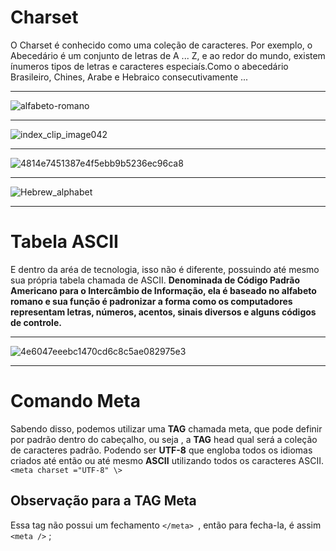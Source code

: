 # Charset 
O Charset é conhecido como uma coleção de caracteres. Por exemplo, o Abecedário é um conjunto de letras de A ... Z, 
e ao redor do mundo, existem ínumeros tipos de letras e caracteres especiaís.Como o abecedário Brasileiro, Chines, Arabe e Hebraico consecutivamente ...
***
![alfabeto-romano](https://github.com/Karlos-Eduardo-Mrqs/Trabalhos_Operacionais/assets/172524894/9c4e7fdb-388d-4acf-8562-e4076e4b2886)
***
![index_clip_image042](https://github.com/Karlos-Eduardo-Mrqs/Trabalhos_Operacionais/assets/172524894/c3b4dc79-a589-46ad-8818-80ea0b106918)
***
![4814e7451387e4f5ebb9b5236ec96ca8](https://github.com/Karlos-Eduardo-Mrqs/Trabalhos_Operacionais/assets/172524894/ffd1ed89-308f-4c85-8e49-c576fbd3d28d)
***
![Hebrew_alphabet](https://github.com/Karlos-Eduardo-Mrqs/Trabalhos_Operacionais/assets/172524894/3fc29925-d2e2-4abd-af72-abe85b85701f)
***
# Tabela ASCII 
E dentro da aréa de tecnologia, isso não é diferente, possuindo até mesmo sua própria tabela chamada de ASCII.
**Denominada de Código Padrão Americano para o Intercâmbio de Informação, ela é baseado no alfabeto romano e 
sua função é padronizar a forma como os computadores representam letras, números, acentos, sinais diversos e 
alguns códigos de controle.**
***
![4e6047eeebc1470cd6c8c5ae082975e3](https://github.com/Karlos-Eduardo-Mrqs/Trabalhos_Operacionais/assets/172524894/6cd28b1c-4567-4ba0-ad52-db2419d2ed29)
***

# Comando Meta
Sabendo disso, podemos utilizar uma **TAG** chamada meta, que pode definir por padrão dentro do cabeçalho, ou seja , a **TAG** head qual será a coleção de caracteres padrão. Podendo ser **UTF-8** que engloba todos os idiomas criados até então ou até mesmo **ASCII** utilizando todos os caracteres ASCII.`` <meta charset ="UTF-8" \> ``

## Observação para a TAG Meta
Essa tag não possui um fechamento ``</meta> ``, então para fecha-la, é assim `` <meta /> `` ; 